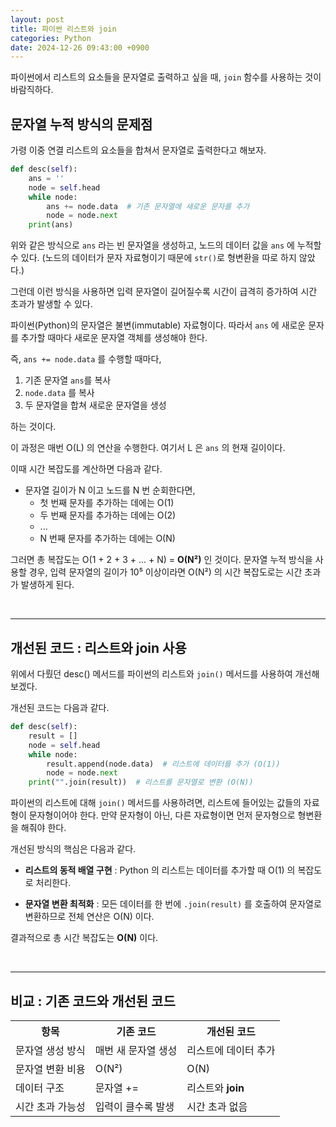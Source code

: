 ```yaml
---
layout: post
title: 파이썬 리스트와 join
categories: Python
date: 2024-12-26 09:43:00 +0900
---
```

파이썬에서 리스트의 요소들을 문자열로 출력하고 싶을 때, ```join``` 함수를 사용하는 것이 바람직하다.

## 문자열 누적 방식의 문제점

가령 이중 연결 리스트의 요소들을 합쳐서 문자열로 출력한다고 해보자.

```python
def desc(self):
    ans = ''
    node = self.head
    while node:
        ans += node.data  # 기존 문자열에 새로운 문자를 추가
        node = node.next
    print(ans)
```

위와 같은 방식으로 ```ans``` 라는 빈 문자열을 생성하고, 노드의 데이터 값을 ```ans``` 에 누적할 수 있다. (노드의 데이터가 문자 자료형이기 때문에 ```str()```로 형변환을 따로 하지 않았다.)

그런데 이런 방식을 사용하면 입력 문자열이 길어질수록 시간이 급격히 증가하여 시간 초과가 발생할 수 있다.

파이썬(Python)의 문자열은 불변(immutable) 자료형이다. 따라서 ```ans``` 에 새로운 문자를 추가할 때마다 새로운 문자열 객체를 생성해야 한다.

즉, ```ans += node.data``` 를 수행할 때마다,

1. 기존 문자열 ```ans```를 복사
2. ```node.data``` 를 복사
3. 두 문자열을 합쳐 새로운 문자열을 생성

하는 것이다.

이 과정은 매번 O(L) 의 연산을 수행한다. 여기서 L 은 ```ans``` 의 현재 길이이다.

이때 시간 복잡도를 계산하면 다음과 같다.

* 문자열 길이가 N 이고 노드를 N 번 순회한다면,
    * 첫 번째 문자를 추가하는 데에는 O(1)
    * 두 번째 문자를 추가하는 데에는 O(2)
    * ...
    * N 번째 문자를 추가하는 데에는 O(N)

그러면 총 복잡도는 O(1 + 2 + 3 + ... + N) = <b>O(N²)</b> 인 것이다. 문자열 누적 방식을 사용할 경우, 입력 문자열의 길이가 10⁵ 이상이라면 O(N²) 의 시간 복잡도로는 시간 초과가 발생하게 된다.

<br>

<hr>

## 개선된 코드 : 리스트와 join 사용

위에서 다뤘던 desc() 메서드를 파이썬의 리스트와 ```join()``` 메서드를 사용하여 개선해 보겠다.

개선된 코드는 다음과 같다.

```python
def desc(self):
    result = []
    node = self.head
    while node:
        result.append(node.data)  # 리스트에 데이터를 추가 (O(1))
        node = node.next
    print("".join(result))  # 리스트를 문자열로 변환 (O(N))
```

파이썬의 리스트에 대해 ```join()``` 메서드를 사용하려면, 리스트에 들어있는 값들의 자료형이 문자형이어야 한다. 만약 문자형이 아닌, 다른 자료형이면 먼저 문자형으로 형변환을 해줘야 한다.

개선된 방식의 핵심은 다음과 같다.

* <b>리스트의 동적 배열 구현</b> : Python 의 리스트는 데이터를 추가할 때 O(1) 의 복잡도로 처리한다.

* <b>문자열 변환 최적화</b> : 모든 데이터를 한 번에 ```.join(result)``` 를 호출하여 문자열로 변환하므로 전체 연산은 O(N) 이다.

결과적으로 총 시간 복잡도는 <b>O(N)</b> 이다.

<br>
<hr>

## 비교 : 기존 코드와 개선된 코드

<table>
    <tr>
        <th>항목</th>
        <th>기존 코드</th>
        <th>개선된 코드</th>
    </tr>
    <tr>
        <td>문자열 생성 방식</td>
        <td>매번 새 문자열 생성</td>
        <td>리스트에 데이터 추가</td>
    </tr>
    <tr>
        <td>문자열 변환 비용</td>
        <td>O(N²)</td>
        <td>O(N)</td>
    </tr>
    <tr>
        <td>데이터 구조</td>
        <td>문자열 +=</td>
        <td>리스트와 <b>join</b></td>
    </tr>
    <tr>
        <td>시간 초과 가능성</td>
        <td>입력이 클수록 발생</td>
        <td>시간 초과 없음</td>
    </tr>
</table>